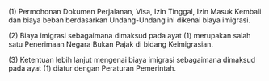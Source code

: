 (1) Permohonan Dokumen Perjalanan, Visa, Izin Tinggal, Izin Masuk Kembali dan biaya beban berdasarkan
Undang-Undang ini dikenai biaya imigrasi.

(2) Biaya imigrasi sebagaimana dimaksud pada ayat (1) merupakan salah satu Penerimaan Negara Bukan
Pajak di bidang Keimigrasian.

(3) Ketentuan lebih lanjut mengenai biaya imigrasi sebagaimana dimaksud pada ayat (1) diatur dengan
Peraturan Pemerintah.